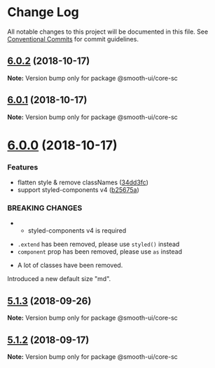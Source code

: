 # Change Log

All notable changes to this project will be documented in this file.
See [Conventional Commits](https://conventionalcommits.org) for commit guidelines.

## [6.0.2](https://github.com/smooth-code/smooth-ui/compare/v6.0.1...v6.0.2) (2018-10-17)

**Note:** Version bump only for package @smooth-ui/core-sc





## [6.0.1](https://github.com/smooth-code/smooth-ui/compare/v6.0.0...v6.0.1) (2018-10-17)

**Note:** Version bump only for package @smooth-ui/core-sc





# [6.0.0](https://github.com/smooth-code/smooth-ui/compare/v5.1.3...v6.0.0) (2018-10-17)


### Features

* flatten style & remove classNames ([34dd3fc](https://github.com/smooth-code/smooth-ui/commit/34dd3fc))
* support styled-components v4 ([b25675a](https://github.com/smooth-code/smooth-ui/commit/b25675a))


### BREAKING CHANGES

* - styled-components v4 is required
- `.extend` has been removed, please use `styled()` instead
- `component` prop has been removed, please use `as` instead
* A lot of classes have been removed.

Introduced a new default size "md".





<a name="5.1.3"></a>
## [5.1.3](https://github.com/smooth-code/smooth-ui/compare/v5.1.2...v5.1.3) (2018-09-26)

**Note:** Version bump only for package @smooth-ui/core-sc





<a name="5.1.2"></a>
## [5.1.2](https://github.com/smooth-code/smooth-ui/compare/v5.1.1...v5.1.2) (2018-09-17)

**Note:** Version bump only for package @smooth-ui/core-sc
